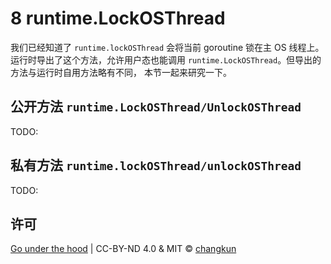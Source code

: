 # 8 runtime.LockOSThread

我们已经知道了 `runtime.lockOSThread` 会将当前 goroutine 锁在主 OS 线程上。
运行时导出了这个方法，允许用户态也能调用 `runtime.LockOSThread`。但导出的方法与运行时自用方法略有不同，
本节一起来研究一下。

## 公开方法 `runtime.LockOSThread/UnlockOSThread`

TODO:

## 私有方法 `runtime.lockOSThread/unlockOSThread`

TODO:

## 许可

[Go under the hood](https://github.com/changkun/go-under-the-hood) | CC-BY-ND 4.0 & MIT &copy; [changkun](https://changkun.de)